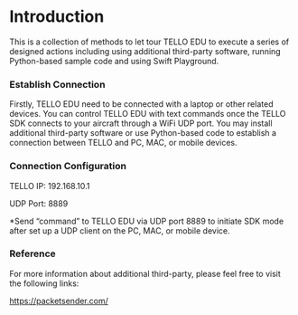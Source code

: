 # **Introduction**

This is a collection of methods to let tour TELLO EDU to execute a series of designed actions including using additional third-party software, running Python-based sample code and using Swift Playground.

### Establish Connection

Firstly, TELLO EDU need to be connected with a laptop or other related devices. You can control TELLO EDU with text commands once the TELLO SDK connects to your aircraft through a WiFi UDP port. You may install additional third-party software or use Python-based code to establish a connection between TELLO and PC, MAC, or mobile devices.

### Connection Configuration
TELLO IP: 192.168.10.1

UDP Port: 8889

*Send “command” to TELLO EDU via UDP port 8889 to initiate SDK mode after set up a UDP client on the PC, MAC, or mobile device. 

### Reference
For more information about additional third-party, please feel free to visit the following links:

https://packetsender.com/
